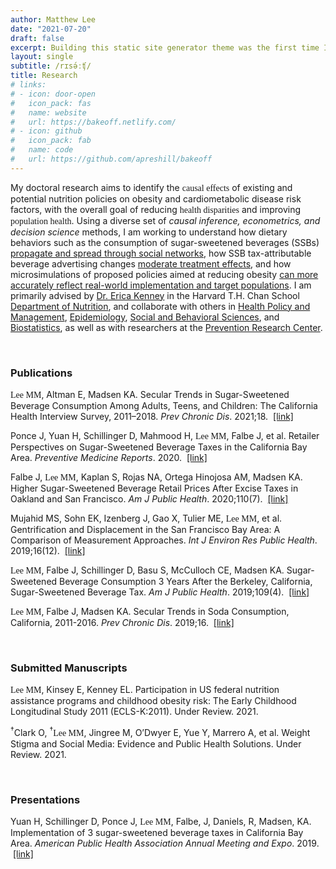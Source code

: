 ```yaml
---
author: Matthew Lee
date: "2021-07-20"
draft: false
excerpt: Building this static site generator theme was the first time I used an Atomic (or Functional) CSS system like Tachyons. It’s a design system that provides very small (which means fast) CSS modules that you can use in your HTML.
layout: single
subtitle: /rɪsə́ːʧ/
title: Research
# links:
# - icon: door-open
#   icon_pack: fas
#   name: website
#   url: https://bakeoff.netlify.com/
# - icon: github
#   icon_pack: fab
#   name: code
#   url: https://github.com/apreshill/bakeoff
---
```


My doctoral research aims to identify the <span style="font-family:Metropolis-SB">causal effects</span> of existing and potential nutrition policies on obesity and cardiometabolic disease risk factors, with the overall goal of reducing <span style="font-family:Metropolis-SB">health disparities</span> and improving <span style="font-family:Metropolis-SB">population health</span>. Using a diverse set of *causal inference, econometrics, and decision science* methods, I am working to understand how dietary behaviors such as the consumption of sugar-sweetened beverages (SSBs) <u>propagate and spread through social networks</u>, how SSB tax-attributable beverage advertising changes <u>moderate treatment effects</u>, and how microsimulations of proposed policies aimed at reducing obesity <u>can more accurately reflect real-world implementation and target populations</u>. I am primarily advised by [Dr. Erica Kenney](https://www.hsph.harvard.edu/erica-kenney/) in the Harvard T.H. Chan School [Department of Nutrition](https://www.hsph.harvard.edu/nutrition/), and collaborate with others in [Health Policy and Management](https://www.hsph.harvard.edu/health-policy-and-management/), [Epidemiology](https://www.hsph.harvard.edu/epidemiology/), [Social and Behavioral Sciences](https://www.hsph.harvard.edu/social-and-behavioral-sciences/), and [Biostatistics](https://www.hsph.harvard.edu/biostatistics/), as well as with researchers at the [Prevention Research Center](https://www.hsph.harvard.edu/prc/). 

<br>

### Publications

<span style="font-family:Metropolis-SB">Lee MM</span>, Altman E, Madsen KA. Secular Trends in Sugar-Sweetened Beverage Consumption Among Adults, Teens, and Children: The California Health Interview Survey, 2011–2018. *Prev Chronic Dis*. 2021;18. &nbsp;[[link]](https://www.cdc.gov/pcd/issues/2021/20_0399.htm)

Ponce J, Yuan H, Schillinger D, Mahmood H, <span style="font-family:Metropolis-SB">Lee MM</span>, Falbe J, et al. Retailer Perspectives on Sugar-Sweetened Beverage Taxes in the California Bay Area. *Preventive Medicine Reports*. 2020. &nbsp;[[link]](https://www.sciencedirect.com/science/article/pii/S2211335520300899)

Falbe J, <span style="font-family:Metropolis-SB">Lee MM</span>, Kaplan S, Rojas NA, Ortega Hinojosa AM, Madsen KA. Higher Sugar-Sweetened Beverage Retail Prices After Excise Taxes in Oakland and San Francisco. *Am J Public Health*. 2020;110(7).  &nbsp;[[link]](https://pubmed.ncbi.nlm.nih.gov/32437271/)

Mujahid MS, Sohn EK, Izenberg J, Gao X, Tulier ME, <span style="font-family:Metropolis-SB">Lee MM</span>, et al. Gentrification and Displacement in the San Francisco Bay Area: A Comparison of Measurement Approaches. *Int J Environ Res Public Health*. 2019;16(12). &nbsp;[[link]](https://www.ncbi.nlm.nih.gov/pmc/articles/PMC6616964/#:~:text=The%20distribution%20of%20neighborhoods%20across,9.4%25%20were%20experiencing%20advanced%20gentrification.)

<span style="font-family:Metropolis-SB">Lee MM</span>, Falbe J, Schillinger D, Basu S, McCulloch CE, Madsen KA. Sugar-Sweetened Beverage Consumption 3 Years After the Berkeley, California, Sugar-Sweetened Beverage Tax. *Am J Public Health*. 2019;109(4). &nbsp;[[link]](https://pubmed.ncbi.nlm.nih.gov/30789776/)

<span style="font-family:Metropolis-SB">Lee MM</span>, Falbe J, Madsen KA. Secular Trends in Soda Consumption, California, 2011-2016. *Prev Chronic Dis*. 2019;16. &nbsp;[[link]](https://www.cdc.gov/pcd/issues/2019/18_0372.htm#:~:text=The%20proportion%20of%20white%20participants,to%2029.4%20million%20(Table).&text=On%20average%2C%20California%20adults%20consumed,2015%2C%20and%202.0%20in%202016.)

 

<br>

### Submitted Manuscripts

<span style="font-family:Metropolis-SB">Lee MM</span>, Kinsey E, Kenney EL. Participation in US federal nutrition assistance programs and childhood obesity risk: The Early Childhood Longitudinal Study 2011 (ECLS-K:2011). Under Review. 2021.


<sup>&#8224;</sup>Clark O, <sup>&#8224;</sup><span style="font-family:Metropolis-SB">Lee MM</span>, Jingree M, O’Dwyer E, Yue Y, Marrero A, et al. Weight Stigma and Social Media: Evidence and Public Health Solutions. Under Review. 2021. 

<br>


### Presentations

Yuan H, Schillinger D, Ponce J, <span style="font-family:Metropolis-SB">Lee MM</span>, Falbe, J, Daniels, R, Madsen, KA. Implementation of 3 sugar-sweetened beverage taxes in California Bay Area. *American Public Health Association Annual Meeting and Expo*. 2019. &nbsp;[[link]](https://apha.confex.com/apha/2019/meetingapi.cgi/Paper/436505?filename=2019_Abstract436505.html&template=Word)





<br><br><br>






